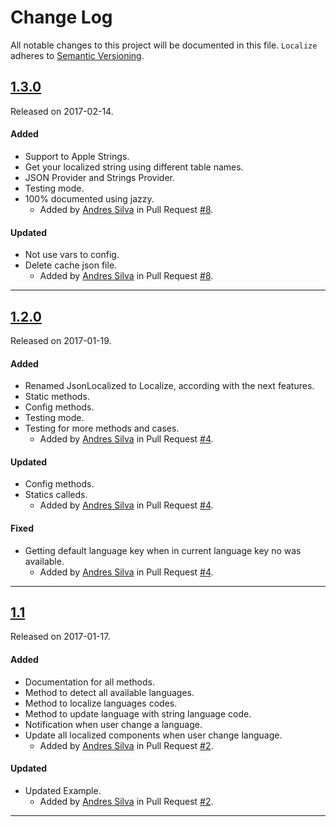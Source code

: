 # Change Log
All notable changes to this project will be documented in this file.
`Localize` adheres to [Semantic Versioning](http://semver.org/).

## [1.3.0](https://github.com/kekiiwaa/Localize/releases/tag/1.3.0)
Released on 2017-02-14.

#### Added
- Support to Apple Strings.
- Get your localized string using different table names.
- JSON Provider and Strings Provider.
- Testing mode.
- 100% documented using jazzy.
  - Added by [Andres Silva](https://github.com/andresilvagomez) in Pull Request
  [#8](https://github.com/kekiiwaa/Localize/pull/4).

#### Updated
- Not use vars to config.
- Delete cache json file.
  - Added by [Andres Silva](https://github.com/andresilvagomez) in Pull Request
  [#8](https://github.com/kekiiwaa/Localize/pull/4).
  
---

## [1.2.0](https://github.com/kekiiwaa/Localize/releases/tag/1.2.0)
Released on 2017-01-19.

#### Added
- Renamed JsonLocalized to Localize, according with the next features.
- Static methods.
- Config methods.
- Testing mode.
- Testing for more methods and cases.
  - Added by [Andres Silva](https://github.com/andresilvagomez) in Pull Request
  [#4](https://github.com/kekiiwaa/Localize/pull/4).

#### Updated
- Config methods.
- Statics calleds.
  - Added by [Andres Silva](https://github.com/andresilvagomez) in Pull Request
  [#4](https://github.com/kekiiwaa/Localize/pull/4).

#### Fixed
- Getting default language key when in current language key no was available.
  - Added by [Andres Silva](https://github.com/andresilvagomez) in Pull Request
  [#4](https://github.com/kekiiwaa/Localize/pull/4).
  
---

## [1.1](https://github.com/kekiiwaa/Localize/releases/tag/1.1)
Released on 2017-01-17.

#### Added
- Documentation for all methods.
- Method to detect all available languages.
- Method to localize languages codes.
- Method to update language with string language code.
- Notification when user change a language.
- Update all localized components when user change language.
  - Added by [Andres Silva](https://github.com/andresilvagomez) in Pull Request
  [#2](https://github.com/kekiiwaa/Localize/pull/2).

#### Updated
- Updated Example.
  - Added by [Andres Silva](https://github.com/andresilvagomez) in Pull Request
  [#2](https://github.com/kekiiwaa/Localize/pull/2).

---
